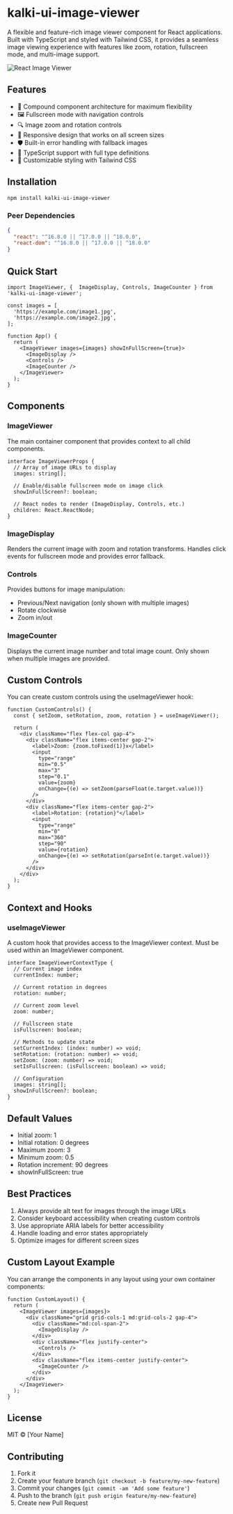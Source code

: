 # kalki-ui-image-viewer

A flexible and feature-rich image viewer component for React applications. Built with TypeScript and styled with Tailwind CSS, it provides a seamless image viewing experience with features like zoom, rotation, fullscreen mode, and multi-image support.

![React Image Viewer](./public/kalki-ui-image-viewer.png)

## Features

- 🎨 Compound component architecture for maximum flexibility
- 🖼️ Fullscreen mode with navigation controls
- 🔍 Image zoom and rotation controls
- 📱 Responsive design that works on all screen sizes
- 🛡️ Built-in error handling with fallback images
- 📝 TypeScript support with full type definitions
- 🎯 Customizable styling with Tailwind CSS

## Installation

```bash
npm install kalki-ui-image-viewer
```

### Peer Dependencies

```json
{
  "react": "^16.8.0 || ^17.0.0 || ^18.0.0",
  "react-dom": "^16.8.0 || ^17.0.0 || ^18.0.0"
}
```

## Quick Start

```tsx
import ImageViewer, {  ImageDisplay, Controls, ImageCounter } from 'kalki-ui-image-viewer';

const images = [
  'https://example.com/image1.jpg',
  'https://example.com/image2.jpg',
];

function App() {
  return (
    <ImageViewer images={images} showInFullScreen={true}>
      <ImageDisplay />
      <Controls />
      <ImageCounter />
    </ImageViewer>
  );
}
```

## Components

### ImageViewer

The main container component that provides context to all child components.

```tsx
interface ImageViewerProps {
  // Array of image URLs to display
  images: string[];
  
  // Enable/disable fullscreen mode on image click
  showInFullScreen?: boolean;
  
  // React nodes to render (ImageDisplay, Controls, etc.)
  children: React.ReactNode;
}
```

### ImageDisplay

Renders the current image with zoom and rotation transforms. Handles click events for fullscreen mode and provides error fallback.

### Controls

Provides buttons for image manipulation:
- Previous/Next navigation (only shown with multiple images)
- Rotate clockwise
- Zoom in/out

### ImageCounter

Displays the current image number and total image count. Only shown when multiple images are provided.

## Custom Controls

You can create custom controls using the useImageViewer hook:

```tsx
function CustomControls() {
  const { setZoom, setRotation, zoom, rotation } = useImageViewer();

  return (
    <div className="flex flex-col gap-4">
      <div className="flex items-center gap-2">
        <label>Zoom: {zoom.toFixed(1)}x</label>
        <input
          type="range"
          min="0.5"
          max="3"
          step="0.1"
          value={zoom}
          onChange={(e) => setZoom(parseFloat(e.target.value))}
        />
      </div>
      <div className="flex items-center gap-2">
        <label>Rotation: {rotation}°</label>
        <input
          type="range"
          min="0"
          max="360"
          step="90"
          value={rotation}
          onChange={(e) => setRotation(parseInt(e.target.value))}
        />
      </div>
    </div>
  );
}
```

## Context and Hooks

### useImageViewer

A custom hook that provides access to the ImageViewer context. Must be used within an ImageViewer component.

```tsx
interface ImageViewerContextType {
  // Current image index
  currentIndex: number;
  
  // Current rotation in degrees
  rotation: number;
  
  // Current zoom level
  zoom: number;
  
  // Fullscreen state
  isFullscreen: boolean;
  
  // Methods to update state
  setCurrentIndex: (index: number) => void;
  setRotation: (rotation: number) => void;
  setZoom: (zoom: number) => void;
  setIsFullscreen: (isFullscreen: boolean) => void;
  
  // Configuration
  images: string[];
  showInFullScreen?: boolean;
}
```

## Default Values

- Initial zoom: 1
- Initial rotation: 0 degrees
- Maximum zoom: 3
- Minimum zoom: 0.5
- Rotation increment: 90 degrees
- showInFullScreen: true

## Best Practices

1. Always provide alt text for images through the image URLs
2. Consider keyboard accessibility when creating custom controls
3. Use appropriate ARIA labels for better accessibility
4. Handle loading and error states appropriately
5. Optimize images for different screen sizes

## Custom Layout Example

You can arrange the components in any layout using your own container components:

```tsx
function CustomLayout() {
  return (
    <ImageViewer images={images}>
      <div className="grid grid-cols-1 md:grid-cols-2 gap-4">
        <div className="md:col-span-2">
          <ImageDisplay />
        </div>
        <div className="flex justify-center">
          <Controls />
        </div>
        <div className="flex items-center justify-center">
          <ImageCounter />
        </div>
      </div>
    </ImageViewer>
  );
}
```

## License

MIT © [Your Name]

## Contributing

1. Fork it
2. Create your feature branch (`git checkout -b feature/my-new-feature`)
3. Commit your changes (`git commit -am 'Add some feature'`)
4. Push to the branch (`git push origin feature/my-new-feature`)
5. Create new Pull Request